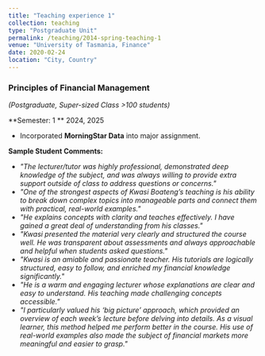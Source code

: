 ```yaml
---
title: "Teaching experience 1"
collection: teaching
type: "Postgraduate Unit"
permalink: /teaching/2014-spring-teaching-1
venue: "University of Tasmania, Finance"
date: 2020-02-24
location: "City, Country"
---
```


### Principles of Financial Management  
*(Postgraduate, Super-sized Class >100 students)*  

**Semester: 1 ** 2024, 2025

- Incorporated **MorningStar Data** into major assignment.  

**Sample Student Comments:**  
- *"The lecturer/tutor was highly professional, demonstrated deep knowledge of the subject, and was always willing to provide extra support outside of class to address questions or concerns."*  
- *"One of the strongest aspects of Kwasi Boateng’s teaching is his ability to break down complex topics into manageable parts and connect them with practical, real-world examples."*  
- *"He explains concepts with clarity and teaches effectively. I have gained a great deal of understanding from his classes."*  
- *"Kwasi presented the material very clearly and structured the course well. He was transparent about assessments and always approachable and helpful when students asked questions."*  
- *"Kwasi is an amiable and passionate teacher. His tutorials are logically structured, easy to follow, and enriched my financial knowledge significantly."*  
- *"He is a warm and engaging lecturer whose explanations are clear and easy to understand. His teaching made challenging concepts accessible."*  
- *"I particularly valued his ‘big picture’ approach, which provided an overview of each week’s lecture before delving into details. As a visual learner, this method helped me perform better in the course. His use of real-world examples also made the subject of financial markets more meaningful and easier to grasp."*  


